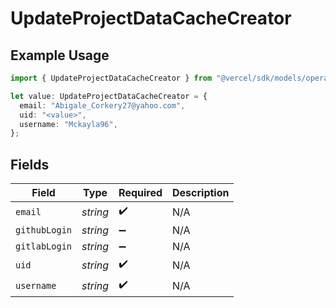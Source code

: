 # UpdateProjectDataCacheCreator

## Example Usage

```typescript
import { UpdateProjectDataCacheCreator } from "@vercel/sdk/models/operations";

let value: UpdateProjectDataCacheCreator = {
  email: "Abigale_Corkery27@yahoo.com",
  uid: "<value>",
  username: "Mckayla96",
};
```

## Fields

| Field              | Type               | Required           | Description        |
| ------------------ | ------------------ | ------------------ | ------------------ |
| `email`            | *string*           | :heavy_check_mark: | N/A                |
| `githubLogin`      | *string*           | :heavy_minus_sign: | N/A                |
| `gitlabLogin`      | *string*           | :heavy_minus_sign: | N/A                |
| `uid`              | *string*           | :heavy_check_mark: | N/A                |
| `username`         | *string*           | :heavy_check_mark: | N/A                |